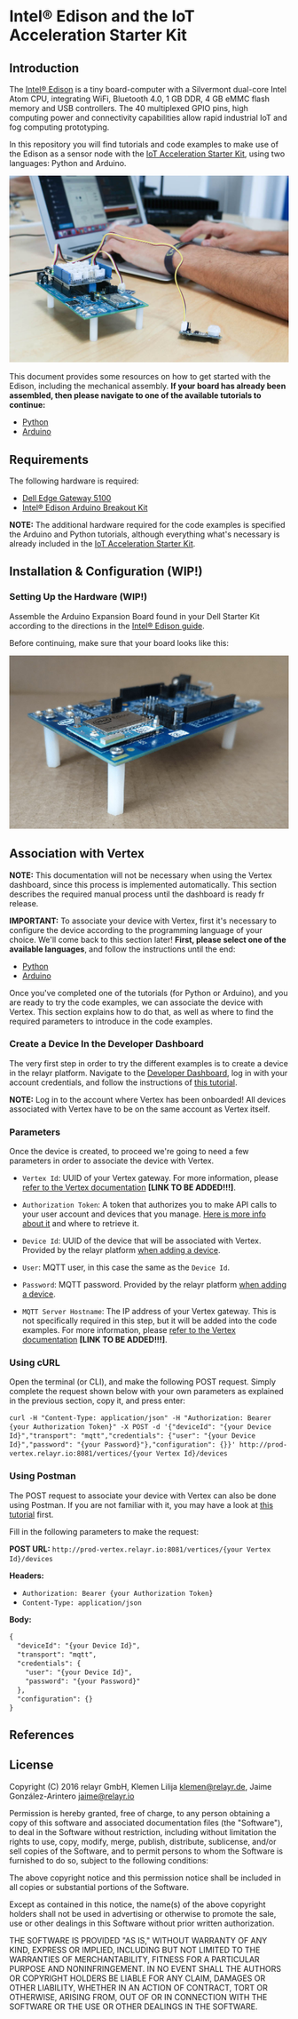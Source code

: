 # Intel® Edison and the IoT Acceleration Starter Kit

## Introduction

The [Intel® Edison](http://www.intel.com/content/www/us/en/do-it-yourself/edison.html) is a tiny board-computer with a Silvermont dual-core Intel Atom CPU, integrating WiFi, Bluetooth 4.0, 1 GB DDR, 4 GB eMMC flash memory and USB controllers. The 40 multiplexed GPIO pins, high computing power and connectivity capabilities allow rapid industrial IoT and fog computing prototyping.

In this repository you will find tutorials and code examples to make use of the Edison as a sensor node with the [IoT Acceleration Starter
Kit](http://www.iot-starterkit.de/), using two languages: Python and Arduino.

![](./assets/edison_intro_pic.jpg)

This document provides some resources on how to get started with the Edison, including the mechanical assembly. **If your board has already been assembled, then please navigate to one of the available tutorials to continue:**

* [Python](https://github.com/relayr/edison/tree/master/python)
* [Arduino](https://github.com/relayr/edison/tree/master/arduino)

## Requirements

The following hardware is required:

 * [Dell Edge Gateway 5100]()
 * [Intel® Edison Arduino Breakout Kit]()

**NOTE:** The additional hardware required for the code examples is specified the Arduino and Python tutorials, although everything what's necessary is already included in the [IoT Acceleration Starter Kit](http://www.iot-starterkit.de/).

## Installation & Configuration (WIP!)

### Setting Up the Hardware (WIP!)

Assemble the Arduino Expansion Board found in your Dell Starter Kit according
to the directions in the [Intel® Edison guide](https://software.intel.com/en-us/node/628221).

Before continuing, make sure that your board looks like this:

![](./assets/edison_assembled_board.jpg)

## Association with Vertex

**NOTE:** This documentation will not be necessary when using the Vertex dashboard, since this process is implemented automatically. This section describes the required manual process until the dashboard is ready fr release.

**IMPORTANT:** To associate your device with Vertex, first it's necessary to configure the device according to the programming language of your choice. We'll come back to this section later! **First, please select one of the available languages**, and follow the instructions until the end:

* [Python](https://github.com/relayr/edison/tree/master/python)
* [Arduino](https://github.com/relayr/edison/tree/master/arduino)

Once you've completed one of the tutorials (for Python or Arduino), and you are ready to try the code examples, we can associate the device with Vertex. This section explains how to do that, as well as where to find the required parameters to introduce in the code examples.

### Create a Device In the Developer Dashboard

The very first step in order to try the different examples is to create a device in the relayr platform. Navigate to the [Developer Dashboard](https://dev.relayr.io), log in with your account credentials, and follow the instructions of [this tutorial](http://docs.relayr.io/getting-started/devices-guide/#introduction).

**NOTE:** Log in to the account where Vertex has been onboarded! All devices associated with Vertex have to be on the same account as Vertex itself.

### Parameters

Once the device is created, to proceed we're going to need a few parameters in order to associate the device with Vertex.

* `Vertex Id`: UUID of your Vertex gateway. For more information, please [refer to the Vertex documentation]() **[LINK TO BE ADDED!!!]**.

* `Authorization Token`: A token that authorizes you to make API calls to your user account and devices that you manage. [Here is more info about it](http://docs.relayr.io/getting-started/account-creation/#user-id-and-authorization-token) and where to retrieve it.

* `Device Id`: UUID of the device that will be associated with Vertex. Provided by the relayr platform [when adding a device](http://docs.relayr.io/getting-started/devices-guide/).

* `User`: MQTT user, in this case the same as the `Device Id`.

* `Password`: MQTT password. Provided by the relayr platform [when adding a device](http://docs.relayr.io/getting-started/devices-guide/).

* `MQTT Server Hostname`: The IP address of your Vertex gateway. This is not specifically required in this step, but it will be added into the code examples. For more information, please [refer to the Vertex documentation]() **[LINK TO BE ADDED!!!]**.


### Using cURL

Open the terminal (or CLI), and make the following POST request. Simply complete the request shown below with your own parameters as explained in the previous section, copy it, and press enter:

```
curl -H "Content-Type: application/json" -H "Authorization: Bearer {your Authorization Token}" -X POST -d '{"deviceId": "{your Device Id}","transport": "mqtt","credentials": {"user": "{your Device Id}","password": "{your Password}"},"configuration": {}}' http://prod-vertex.relayr.io:8081/vertices/{your Vertex Id}/devices
```

### Using Postman

The POST request to associate your device with Vertex can also be done using Postman. If you are not familiar with it, you may have a look at [this tutorial](https://www.getpostman.com/docs/requests) first.

Fill in the following parameters to make the request:

**POST URL:**
`http://prod-vertex.relayr.io:8081/vertices/{your Vertex Id}/devices`

**Headers:**

* 	`Authorization: Bearer {your Authorization Token}`
*  `Content-Type: application/json`

**Body:**

```
{
  "deviceId": "{your Device Id}",
  "transport": "mqtt",
  "credentials": {
    "user": "{your Device Id}",
    "password": "{your Password}"
  },
  "configuration": {}
}

```

## References

## License

 Copyright (C) 2016 relayr GmbH, Klemen Lilija <klemen@relayr.de>, Jaime González-Arintero <jaime@relayr.io>

 Permission is hereby granted, free of charge, to any person obtaining a 
 copy of this software and associated documentation files (the "Software"), 
 to deal in the Software without restriction, including without limitation 
 the rights to use, copy, modify, merge, publish, distribute, sublicense, 
 and/or sell copies of the Software, and to permit persons to whom the 
 Software is furnished to do so, subject to the following conditions: 

 The above copyright notice and this permission notice shall be included in 
 all copies or substantial portions of the Software. 

 Except as contained in this notice, the name(s) of the above copyright 
 holders shall not be used in advertising or otherwise to promote the sale, 
 use or other dealings in this Software without prior written authorization. 

 THE SOFTWARE IS PROVIDED "AS IS," WITHOUT WARRANTY OF ANY KIND, EXPRESS OR 
 IMPLIED, INCLUDING BUT NOT LIMITED TO THE WARRANTIES OF MERCHANTABILITY, 
 FITNESS FOR A PARTICULAR PURPOSE AND NONINFRINGEMENT.  IN NO EVENT SHALL 
 THE AUTHORS OR COPYRIGHT HOLDERS BE LIABLE FOR ANY CLAIM, DAMAGES OR OTHER 
 LIABILITY, WHETHER IN AN ACTION OF CONTRACT, TORT OR OTHERWISE, ARISING 
 FROM, OUT OF OR IN CONNECTION WITH THE SOFTWARE OR THE USE OR OTHER 
 DEALINGS IN THE SOFTWARE. 